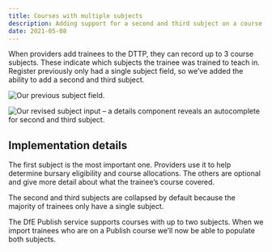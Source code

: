 ```yaml
---
title: Courses with multiple subjects
description: Adding support for a second and third subject on a course
date: 2021-05-08
---
```


When providers add trainees to the DTTP, they can record up to 3 course subjects. These indicate which subjects the trainee was trained to teach in. Register previously only had a single subject field, so we’ve added the ability to add a second and third subject.

![Our previous subject field.](subject-existing.png "Previous subject field")

![Our revised subject input – a details component reveals an autocomplete for second and third subject.](subject-multiple.png "Revised subject fields")

## Implementation details

The first subject is the most important one. Providers use it to help determine bursary eligibility and course allocations. The others are optional and give more detail about what the trainee’s course covered.

The second and third subjects are collapsed by default because the majority of trainees only have a single subject.

The DfE Publish service supports courses with up to two subjects. When we import trainees who are on a Publish course we’ll now be able to populate both subjects.
